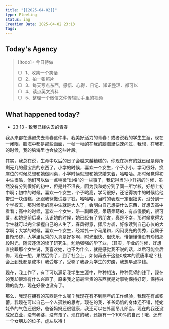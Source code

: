 ```yaml
---
title: "[[2025-04-02]]"
type: Fleeting
status: ing
Creation Date: 2025-04-02 23:13
Tags:
---
```

## Today's Agency
> [!todo]+ 今日待做
> - [ ] 1、收集一个笑话
> - [ ] 2、拍一张照片
> - [ ] 3、每天写点东西，感悟、心得、日记、知识整理、都可以
> - [ ] 4、读点英文资料
> - [ ] 5、整理一个微信文件传输助手里的视频

## What happened today?
- 23:13 - 致我已经失去的青春

我从来都在逃避失去青春这件事，我美好活力的青春！或者说我的学生生涯，现在一闭眼，脑海中都是那些画面，一帧一帧的在我的脑海里快速闪过，我想，在我死的时候，我的脑海里也会放这些片段。

其实，我总在说，生命中以后的日子会越来越糟糕的，你现在拥有的就已经是你所剩无几的最宝贵的东西了。小学的时候，喜欢一个女生，个子小小，学习很好，换座位的时候总想和她做同桌，小学时候就想和她求婚来着，哈哈哈。那时候觉得初中生很酷，他们可以做一点稍微“出格”的一些事了，我记得当时小升初的时候，虽然没有分到很好的初中，但是并不沮丧，因为我和她分到了同一所学校，好想上初中啊；初中的时候，喜欢一个女生，个子略高，学习很好，还记得初中的时候给他带过一块蛋糕，还跟我爸撒谎要了钱，哈哈哈，当时的表现一定很拙劣，没分到一个学校去，那时候觉的高中生就是大人了，会明白自己想要什么东西，好想去高中看看；高中的时候，喜欢一个女生，带一副眼镜，呆萌呆萌的，有点傻傻的，很可爱，和她是前后桌，认识她的时候，她已经有了男朋友，真是不幸，那时候觉得大学生就可以完全掌握自己的人生了，春风得意，挥斥方裘，好像读到自己心仪的大学啊；大学的时候，喜欢一个女生，经常扎一个马尾辫，闪闪发光的优秀，我属于自惭形秽，大学里优秀的人真是好多啊，时光很快、很快乐，懵懵懂懂没有珍惜那段时光，随波逐流的读了研究生，勉勉强强的毕了业，（其实，毕业的时候，好想直接跟那个女生说，我喜欢她，也不为什么，就是感觉我不说的话，以后可能会后悔，现在一想，果然后悔了，到了社会上，如何再去干这些0成本的荒唐事呢？社会上到处都是成本）我受够了，受够了我身为学生的穷酸，我想早点挣钱。

现在，我工作了，有了可以满足我学生生涯中，种种想法，种种愿望的钱了，现在的我却很难有什么兴趣了。原来我之前最宝贵的东西就是对事物保持好奇，保持兴趣的能力，现在好像也没有了。

那么，我现在拥有的东西是什么呢？我现在有不到两年的工作经验，我现在有点积蓄，我现在可以自己一个人孤独的思考。现在的我，爷爷奶奶的身体还不错，姥姥姥爷的气色还很好，爸爸妈妈还很健康，我还可以在外面吊儿郎当。现在的我还没成家立业，没有老婆，没有孩子。现在的我，还拥有一个100%的自己！哦，还有一个女朋友的位子，虚左以待！